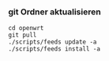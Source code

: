 
### git Ordner aktualisieren

```
cd openwrt
git pull
./scripts/feeds update -a
./scripts/feeds install -a
```
